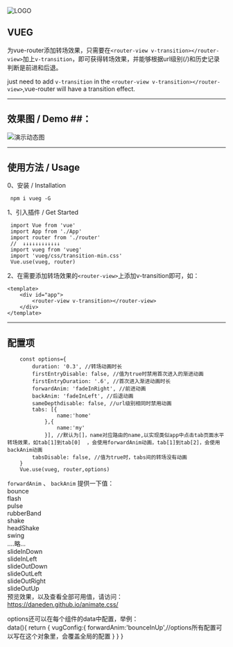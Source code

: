 ![LOGO][2]


## VUEG ##

为vue-router添加转场效果，只需要在`<router-view v-transition></router-view>`加上`v-transition`，即可获得转场效果，并能够根据url级别(/)和历史记录判断是前进和后退。

just need to add `v-transition` in the `<router-view v-transition></router-view>`,vue-router will have a transition effect.

----------


## 效果图 / Demo ##：

![演示动态图][1]

----------
## 使用方法 / Usage ##

0、安装 / Installation

     npm i vueg -G

1、引入插件 / Get Started

     import Vue from 'vue' 
     import App from './App' 
     import router from './router'
     //  ↓↓↓↓↓↓↓↓↓↓↓↓
     import vueg from 'vueg'    
     import 'vueg/css/transition-min.css'
     Vue.use(vueg, router)


2、在需要添加转场效果的`<router-view>`上添加v-transition即可，如：

    <template>
        <div id="app">
            <router-view v-transition></router-view>
        </div>
    </template>
    
    
----------
## 配置项 ##
        const options={  
            duration: '0.3', //转场动画时长  
            firstEntryDisable: false, //值为true时禁用首次进入的渐进动画  
            firstEntryDuration: '.6', //首次进入渐进动画时长  
            forwardAnim: 'fadeInRight', //前进动画  
            backAnim: 'fadeInLeft', //后退动画  
            sameDepthdisable: false, //url级别相同时禁用动画  
            tabs: [{
                    name:'home'
                },{
                    name:'my'
                }], //默认为[]，name对应路由的name,以实现类似app中点击tab页面水平转场效果，如tab[1]到tab[0]  ，会使用forwardAnim动画，tab[1]到tab[2]，会使用backAnim动画  
            tabsDisable: false, //值为true时，tabs间的转场没有动画  
        }  
        Vue.use(vueg, router,options)

`forwardAnim` 、 `backAnim` 提供一下值：  
bounce  
flash  
pulse  
rubberBand  
shake  
headShake  
swing  
....略...  
slideInDown  
slideInLeft  
slideOutDown  
slideOutLeft  
slideOutRight  
slideOutUp  
预览效果，以及查看全部可用值，请访问：https://daneden.github.io/animate.css/


options还可以在每个组件的data中配置，举例：  
            data(){
                return {
                    vugConfig:{
                        forwardAnim:'bounceInUp',//options所有配置可以写在这个对象里，会覆盖全局的配置
                    }
            }
        }


  [1]: https://raw.githubusercontent.com/jaweii/vueg/master/image/GIF.gif
  [2]: https://raw.githubusercontent.com/jaweii/vueg/master/image/vueg.JPG


